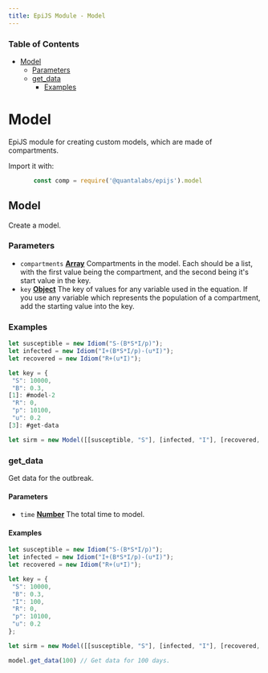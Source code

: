 ```yaml
---
title: EpiJS Module - Model
---
```

<!-- Generated by documentation.js. Update this documentation by updating the source code. -->

### Table of Contents

*   [Model][1]
    *   [Parameters][2]
    *   [get_data][3]
        *   [Examples][11]

# Model

EpiJS module for creating custom models, which are made of compartments.

Import it with:
```javascript
       const comp = require('@quantalabs/epijs').model
```
## Model

Create a model.

### Parameters

*   `compartments` **[Array][13]** Compartments in the model. Each should be a list, with the first value being the compartment, and the second being it's start value in the key.
*   `key` **[Object][14]** The key of values for any variable used in the equation. If you use any variable which represents the population of a compartment, add the starting value into the key.

### Examples

```javascript
let susceptible = new Idiom("S-(B*S*I/p)");
let infected = new Idiom("I+(B*S*I/p)-(u*I)");
let recovered = new Idiom("R+(u*I)");

let key = {
 "S": 10000,
 "B": 0.3,
[1]: #model-2
 "R": 0,
 "p": 10100,
 "u": 0.2
[3]: #get-data

let sirm = new Model([[susceptible, "S"], [infected, "I"], [recovered, "R"]], key)
```

### get_data

Get data for the outbreak.

#### Parameters

*   `time` **[Number][12]** The total time to model.

#### Examples

```javascript
let susceptible = new Idiom("S-(B*S*I/p)");
let infected = new Idiom("I+(B*S*I/p)-(u*I)");
let recovered = new Idiom("R+(u*I)");

let key = {
 "S": 10000,
 "B": 0.3,
 "I": 100,
 "R": 0,
 "p": 10100,
 "u": 0.2
};

let sirm = new Model([[susceptible, "S"], [infected, "I"], [recovered, "R"]], key)

model.get_data(100) // Get data for 100 days.
```

[1]: #model

[2]: #parameters

[3]: #get_data

[4]: #parameters-1

[5]: #examples

[6]: #model-1

[7]: #parameters-2

[8]: #examples-1

[9]: #get_data-1

[10]: #parameters-3

[11]: #examples-2

[12]: https://developer.mozilla.org/docs/Web/JavaScript/Reference/Global_Objects/Number

[13]: https://developer.mozilla.org/docs/Web/JavaScript/Reference/Global_Objects/Array

[14]: https://developer.mozilla.org/docs/Web/JavaScript/Reference/Global_Objects/Object
